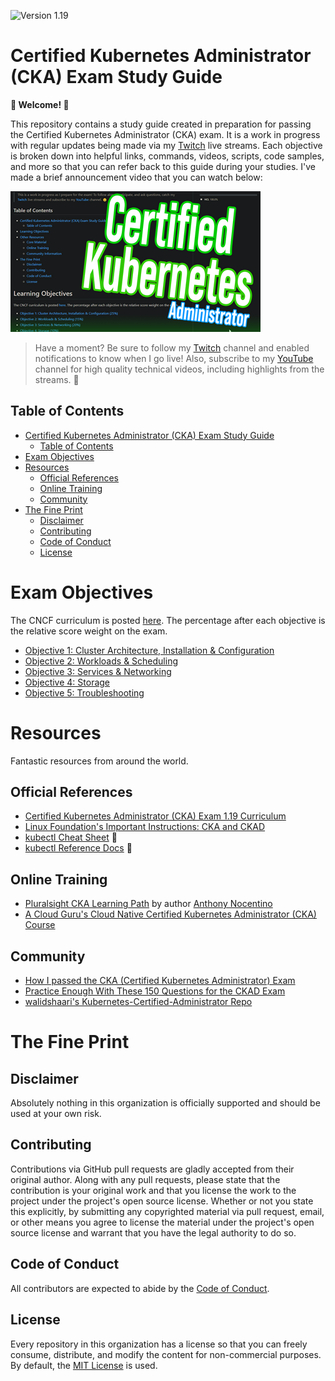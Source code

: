 ![Version 1.19](https://img.shields.io/badge/version-1.19-blue)

# Certified Kubernetes Administrator (CKA) Exam Study Guide

**👋 Welcome! 👋**

This repository contains a study guide created in preparation for passing the Certified Kubernetes Administrator (CKA) exam. It is a work in progress with regular updates being made via my [Twitch](https://www.twitch.tv/wahlnetwork) live streams. Each objective is broken down into helpful links, commands, videos, scripts, code samples, and more so that you can refer back to this guide during your studies. I've made a brief announcement video that you can watch below:

[![Announcement Video](img/video.png)](https://youtu.be/dkYCw88mWow)

> Have a moment? Be sure to follow my [Twitch](https://www.twitch.tv/wahlnetwork) channel and enabled notifications to know when I go live! Also, subscribe to my [YouTube](https://www.youtube.com/wahlnetwork) channel for high quality technical videos, including highlights from the streams. 🙂

## Table of Contents

- [Certified Kubernetes Administrator (CKA) Exam Study Guide](#certified-kubernetes-administrator-cka-exam-study-guide)
  - [Table of Contents](#table-of-contents)
- [Exam Objectives](#exam-objectives)
- [Resources](#resources)
  - [Official References](#official-references)
  - [Online Training](#online-training)
  - [Community](#community)
- [The Fine Print](#the-fine-print)
  - [Disclaimer](#disclaimer)
  - [Contributing](#contributing)
  - [Code of Conduct](#code-of-conduct)
  - [License](#license)

# Exam Objectives

The CNCF curriculum is posted [here](https://github.com/cncf/curriculum). The percentage after each objective is the relative score weight on the exam.

- [Objective 1: Cluster Architecture, Installation & Configuration](objectives/objective1.md)
- [Objective 2: Workloads & Scheduling](objectives/objective2.md)
- [Objective 3: Services & Networking](objectives/objective3.md)
- [Objective 4: Storage](objectives/objective4.md)
- [Objective 5: Troubleshooting](objectives/objective5.md)

# Resources

Fantastic resources from around the world.

## Official References

- [Certified Kubernetes Administrator (CKA) Exam 1.19 Curriculum](https://github.com/cncf/curriculum/blob/master/CKA_Curriculum_v1.19.pdf)
- [Linux Foundation's Important Instructions: CKA and CKAD](https://docs.linuxfoundation.org/tc-docs/certification/tips-cka-and-ckad)
- [kubectl Cheat Sheet](https://kubernetes.io/docs/reference/kubectl/cheatsheet/) 📝
- [kubectl Reference Docs](https://kubernetes.io/docs/reference/generated/kubectl/kubectl-commands) 📝

## Online Training

- [Pluralsight CKA Learning Path](https://app.pluralsight.com/paths/certificate/certified-kubernetes-administrator) by author [Anthony Nocentino](https://app.pluralsight.com/profile/author/anthony-nocentino)
- [A Cloud Guru's Cloud Native Certified Kubernetes Administrator (CKA) Course](https://acloud.guru/learn/7f5137aa-2d26-4b19-8d8c-025b22667e76)

## Community

- [How I passed the CKA (Certified Kubernetes Administrator) Exam](https://medium.com/platformer-blog/how-i-passed-the-cka-certified-kubernetes-administrator-exam-8943aa24d71d)
- [Practice Enough With These 150 Questions for the CKAD Exam](https://medium.com/bb-tutorials-and-thoughts/practice-enough-with-these-questions-for-the-ckad-exam-2f42d1228552)
- [walidshaari's Kubernetes-Certified-Administrator Repo](https://github.com/walidshaari/Kubernetes-Certified-Administrator)

# The Fine Print

## Disclaimer

Absolutely nothing in this organization is officially supported and should be used at your own risk.

## Contributing

Contributions via GitHub pull requests are gladly accepted from their original author. Along with any pull requests, please state that the contribution is your original work and that you license the work to the project under the project's open source license. Whether or not you state this explicitly, by submitting any copyrighted material via pull request, email, or other means you agree to license the material under the project's open source license and warrant that you have the legal authority to do so.

## Code of Conduct

All contributors are expected to abide by the [Code of Conduct](https://github.com/WahlNetwork/welcome/blob/master/COC.md).

## License

Every repository in this organization has a license so that you can freely consume, distribute, and modify the content for non-commercial purposes. By default, the [MIT License](https://opensource.org/licenses/MIT) is used.
